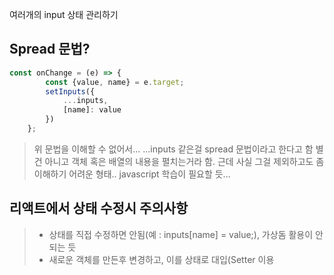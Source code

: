 여러개의 input 상태 관리하기

## Spread 문법?
```javascript
const onChange = (e) => { 
        const {value, name} = e.target;
        setInputs({
            ...inputs,
            [name]: value
        })
    };
```
> 위 문법을 이해할 수 없어서...   ...inputs 같은걸 spread 문법이라고 한다고 함
> 별건 아니고 객체 혹은 배열의 내용을 펼치는거라 함.
> 근데 사실 그걸 제외하고도 좀 이해하기 어려운 형태.. javascript 학습이 필요할 듯...

## 리액트에서 상태 수정시 주의사항
> - 상태를 직접 수정하면 안됨(예 : inputs[name] = value;), 가상돔 활용이 안되는 듯
> - 새로운 객체를 만든후 변경하고, 이를 상태로 대입(Setter 이용